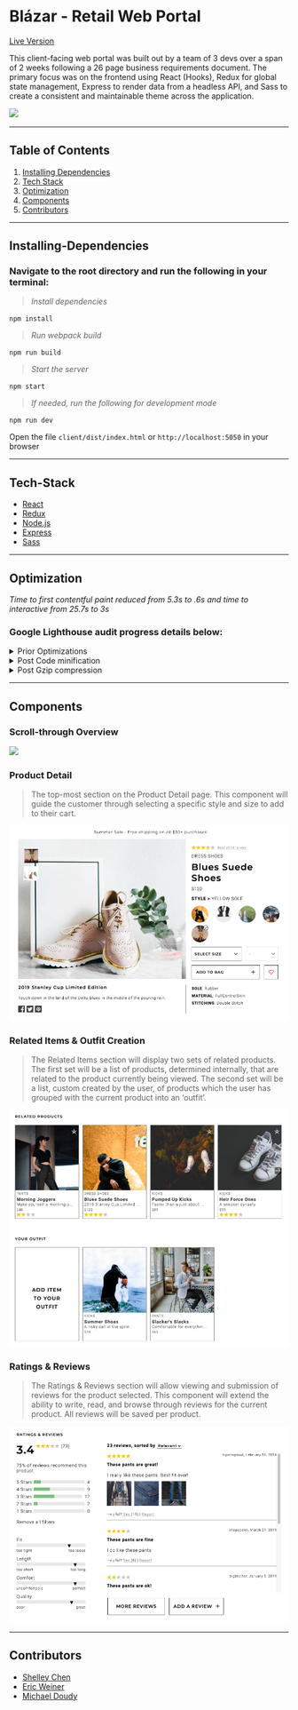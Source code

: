 # Blázar - Retail Web Portal

[Live Version](http://agile-ocean-70740.herokuapp.com/)

This client-facing web portal was built out by a team of 3 devs over a span of 2 weeks following a 26 page business requirements document. The primary focus was on the frontend using React (Hooks), Redux for global state management, Express to render data from a headless API, and Sass to create a consistent and maintainable theme across the application.

![](readme-assets/retailWebPortal1.gif)

---

## Table of Contents
1. [Installing Dependencies](#Installing-Dependencies)
2. [Tech Stack](#Tech-Stack)
3. [Optimization](#Optimization)
4. [Components](#Components)
5. [Contributors](#Contributors)

---

## Installing-Dependencies

### Navigate to the root directory and run the following in your terminal:

>*Install dependencies*
```
npm install
```
>*Run webpack build*
```
npm run build
```
>*Start the server*
```
npm start
```
>*If needed, run the following for development mode*
```
npm run dev
```
Open the file `client/dist/index.html` or `http://localhost:5050` in your browser

---

## Tech-Stack
- [React](https://reactjs.org/)
- [Redux](https://redux.js.org/)
- [Node.js](nodejs.org)
- [Express](http://expressjs.com/)
- [Sass](https://sass-lang.com/)

---

## Optimization

*Time to first contentful paint reduced from 5.3s to .6s and time to interactive from 25.7s to 3s*
### Google Lighthouse audit progress details below:

<details>
<summary>Prior Optimizations</summary>
<br>

![](readme-assets/Lighthouse1.png)

</details>

<details>
<summary>Post Code minification</summary>
<br>

![](readme-assets/Lighthouse2.png)

</details>

<details>
<summary>Post Gzip compression</summary>

<br>

![](readme-assets/Lighthouse3.png)

</details>

---

## Components

### Scroll-through Overview
![](readme-assets/retailWebPortal2.gif)

### Product Detail
>The top-most section on the Product Detail page. This component will guide the customer through selecting a specific style and size to add to their cart.

![](readme-assets/Component1.png)

### Related Items & Outfit Creation
>The Related Items section will display two sets of related products. The first set will be a list of products, determined internally, that are related to the product currently being viewed. The second set will be a list, custom created by the user, of products which the user has grouped with the current product into an ‘outfit’.

![](readme-assets/Component2.png)

### Ratings & Reviews
>The Ratings & Reviews section will allow viewing and submission of reviews for the product selected. This component will extend the ability to write, read, and browse through reviews for the current product. All reviews will be saved per product.

![](readme-assets/Component3.png)

---

## Contributors

- [Shelley Chen](https://github.com/shelleychenn)
- [Eric Weiner](https://github.com/Eweiner11)
- [Michael Doudy](https://github.com/mdoudy90)
